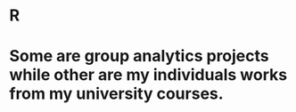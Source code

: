 # R
# Some are group analytics projects while other are my individuals works from my university courses.
